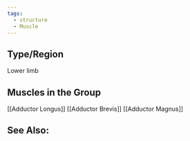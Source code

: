 ```yaml
---
tags:
  - structure
  - Muscle
---
```

## Type/Region 
Lower limb

## Muscles in the Group
[[Adductor Longus]]
[[Adductor Brevis]]
[[Adductor Magnus]]


## See Also:



